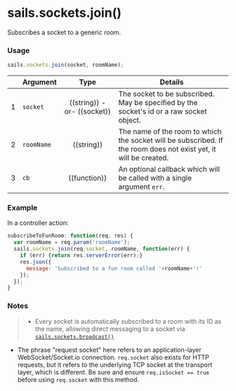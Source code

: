 # sails.sockets.join()

Subscribes a socket to a generic room.

### Usage

```js
sails.sockets.join(socket, roomName);
```


|   | Argument   | Type        | Details |
|---|------------|:-----------:|---------|
| 1 | `socket`   | ((string)) -or- ((socket)) | The socket to be subscribed.  May be specified by the socket's id or a raw socket object.
| 2 | `roomName` | ((string))  | The name of the room to which the socket will be subscribed.  If the room does not exist yet, it will be created.
| 3 | `cb`       | ((function))| An optional callback which will be called with a single argument `err`.

### Example

In a controller action:

```javascript
subscribeToFunRoom: function(req, res) {
  var roomName = req.param('roomName');
  sails.sockets.join(req.socket, roomName, function(err) {
    if (err) {return res.serverError(err);}
    res.json({
      message: 'Subscribed to a fun room called '+roomName+'!'
    });
  });
}
```

### Notes
> + Every socket is automatically subscribed to a room with its ID as the name, allowing direct messaging to a socket via [`sails.sockets.broadcast()`](http://sailsjs.org/documentation/reference/web-sockets/sails-sockets/sails-sockets-broadcast)
  + The phrase "request socket" here refers to an application-layer WebSocket/Socket.io connection.  `req.socket` also exists for HTTP requests, but it refers to the underlying TCP socket at the transport layer, which is different.  Be sure and ensure `req.isSocket == true` before using `req.socket` with this method.


<docmeta name="displayName" value="sails.sockets.join()">

